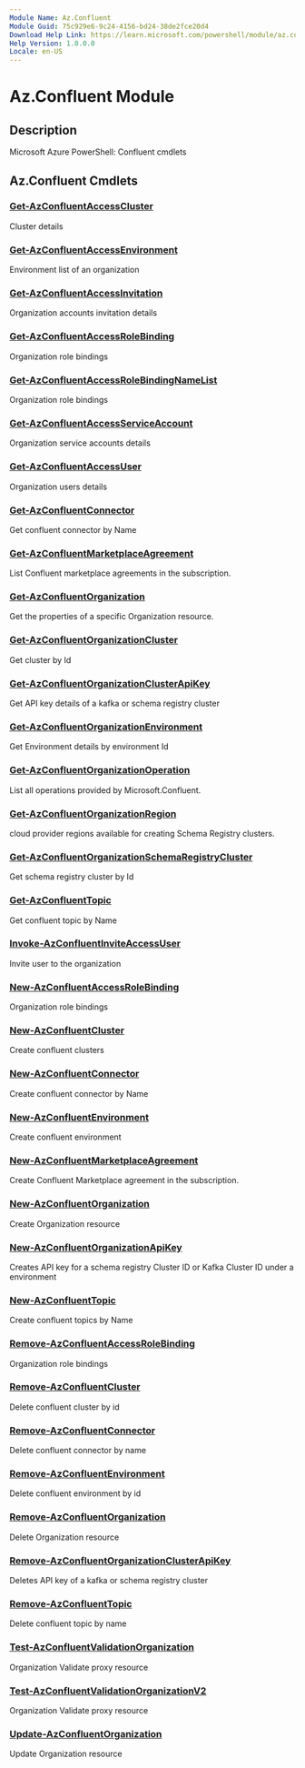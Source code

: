 ```yaml
---
Module Name: Az.Confluent
Module Guid: 75c929e6-9c24-4156-bd24-38de2fce20d4
Download Help Link: https://learn.microsoft.com/powershell/module/az.confluent
Help Version: 1.0.0.0
Locale: en-US
---
```


# Az.Confluent Module
## Description
Microsoft Azure PowerShell: Confluent cmdlets

## Az.Confluent Cmdlets
### [Get-AzConfluentAccessCluster](Get-AzConfluentAccessCluster.md)
Cluster details

### [Get-AzConfluentAccessEnvironment](Get-AzConfluentAccessEnvironment.md)
Environment list of an organization

### [Get-AzConfluentAccessInvitation](Get-AzConfluentAccessInvitation.md)
Organization accounts invitation details

### [Get-AzConfluentAccessRoleBinding](Get-AzConfluentAccessRoleBinding.md)
Organization role bindings

### [Get-AzConfluentAccessRoleBindingNameList](Get-AzConfluentAccessRoleBindingNameList.md)
Organization role bindings

### [Get-AzConfluentAccessServiceAccount](Get-AzConfluentAccessServiceAccount.md)
Organization service accounts details

### [Get-AzConfluentAccessUser](Get-AzConfluentAccessUser.md)
Organization users details

### [Get-AzConfluentConnector](Get-AzConfluentConnector.md)
Get confluent connector by Name

### [Get-AzConfluentMarketplaceAgreement](Get-AzConfluentMarketplaceAgreement.md)
List Confluent marketplace agreements in the subscription.

### [Get-AzConfluentOrganization](Get-AzConfluentOrganization.md)
Get the properties of a specific Organization resource.

### [Get-AzConfluentOrganizationCluster](Get-AzConfluentOrganizationCluster.md)
Get cluster by Id

### [Get-AzConfluentOrganizationClusterApiKey](Get-AzConfluentOrganizationClusterApiKey.md)
Get API key details of a kafka or schema registry cluster

### [Get-AzConfluentOrganizationEnvironment](Get-AzConfluentOrganizationEnvironment.md)
Get Environment details by environment Id

### [Get-AzConfluentOrganizationOperation](Get-AzConfluentOrganizationOperation.md)
List all operations provided by Microsoft.Confluent.

### [Get-AzConfluentOrganizationRegion](Get-AzConfluentOrganizationRegion.md)
cloud provider regions available for creating Schema Registry clusters.

### [Get-AzConfluentOrganizationSchemaRegistryCluster](Get-AzConfluentOrganizationSchemaRegistryCluster.md)
Get schema registry cluster by Id

### [Get-AzConfluentTopic](Get-AzConfluentTopic.md)
Get confluent topic by Name

### [Invoke-AzConfluentInviteAccessUser](Invoke-AzConfluentInviteAccessUser.md)
Invite user to the organization

### [New-AzConfluentAccessRoleBinding](New-AzConfluentAccessRoleBinding.md)
Organization role bindings

### [New-AzConfluentCluster](New-AzConfluentCluster.md)
Create confluent clusters

### [New-AzConfluentConnector](New-AzConfluentConnector.md)
Create confluent connector by Name

### [New-AzConfluentEnvironment](New-AzConfluentEnvironment.md)
Create confluent environment

### [New-AzConfluentMarketplaceAgreement](New-AzConfluentMarketplaceAgreement.md)
Create Confluent Marketplace agreement in the subscription.

### [New-AzConfluentOrganization](New-AzConfluentOrganization.md)
Create Organization resource

### [New-AzConfluentOrganizationApiKey](New-AzConfluentOrganizationApiKey.md)
Creates API key for a schema registry Cluster ID or Kafka Cluster ID under a environment

### [New-AzConfluentTopic](New-AzConfluentTopic.md)
Create confluent topics by Name

### [Remove-AzConfluentAccessRoleBinding](Remove-AzConfluentAccessRoleBinding.md)
Organization role bindings

### [Remove-AzConfluentCluster](Remove-AzConfluentCluster.md)
Delete confluent cluster by id

### [Remove-AzConfluentConnector](Remove-AzConfluentConnector.md)
Delete confluent connector by name

### [Remove-AzConfluentEnvironment](Remove-AzConfluentEnvironment.md)
Delete confluent environment by id

### [Remove-AzConfluentOrganization](Remove-AzConfluentOrganization.md)
Delete Organization resource

### [Remove-AzConfluentOrganizationClusterApiKey](Remove-AzConfluentOrganizationClusterApiKey.md)
Deletes API key of a kafka or schema registry cluster

### [Remove-AzConfluentTopic](Remove-AzConfluentTopic.md)
Delete confluent topic by name

### [Test-AzConfluentValidationOrganization](Test-AzConfluentValidationOrganization.md)
Organization Validate proxy resource

### [Test-AzConfluentValidationOrganizationV2](Test-AzConfluentValidationOrganizationV2.md)
Organization Validate proxy resource

### [Update-AzConfluentOrganization](Update-AzConfluentOrganization.md)
Update Organization resource

